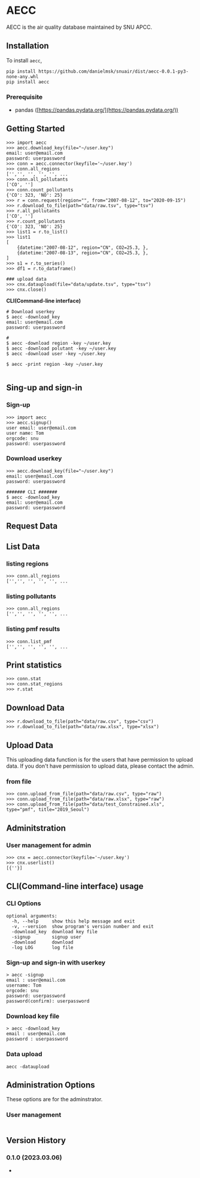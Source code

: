 # AECC

AECC is the air quality database maintained by SNU APCC.
<!--Read the full documentation at [https://aecc.readthedocs.io](https://aecc.readthedocs.io) -->

## Installation

To install `aecc`, 

```
pip install https://github.com/danielmsk/snuair/dist/aecc-0.0.1-py3-none-any.whl
pip install aecc
```

### Prerequisite
* pandas ([https://pandas.pydata.org/](https://pandas.pydata.org/))

## Getting Started
```
>>> import aecc
>>> aecc.download_key(file="~/user.key")
email: user@email.com
password: userpassword
>>> conn = aecc.connector(keyfile='~/user.key')
>>> conn.all_regions
['','', '', '', '', ...
>>> conn.all_pollutants
['CO', '']
>>> conn.count_pollutants
{'CO': 323, 'NO': 25}
>>> r = conn.request(region="", from="2007-08-12", to="2020-09-15")
>>> r.download_to_file(path="data/raw.tsv", type="tsv")
>>> r.all_pollutants
['CO', '']
>>> r.count_pollutants
{'CO': 323, 'NO': 25}
>>> list1 = r.to_list()
>>> list1
[ 
	{datetime:"2007-08-12", region="CN", CO2=25.3, },
	{datetime:"2007-08-13", region="CN", CO2=25.3, },
]
>>> s1 = r.to_series()
>>> df1 = r.to_dataframe()

### upload data
>>> cnx.dataupload(file="data/update.tsv", type="tsv")
>>> cnx.close()
```

**CLI(Command-line interface)** 

```
# Download userkey
$ aecc -download_key
email: user@email.com
password: userpassword

# 
$ aecc -download region -key ~/user.key
$ aecc -download polutant -key ~/user.key
$ aecc -download user -key ~/user.key

$ aecc -print region -key ~/user.key


```


## Sing-up and sign-in

### Sign-up
```
>>> import aecc
>>> aecc.signup()
user email: user@email.com
user name: Tom
orgcode: snu
password: userpassword
```

### Download userkey
```
>>> aecc.download_key(file="~/user.key")
email: user@email.com
password: userpassword

####### CLI #######
$ aecc -download_key
email: user@email.com
password: userpassword
```

## Request Data



## List Data


### listing regions

```
>>> conn.all_regions
['','', '', '', '', ...
```

### listing pollutants

```
>>> conn.all_regions
['','', '', '', '', ...
```

### listing pmf results

```
>>> conn.list_pmf
['','', '', '', '', ...
```


## Print statistics

```
>>> conn.stat
>>> conn.stat_regions
>>> r.stat
```


## Download Data

```
>>> r.download_to_file(path="data/raw.csv", type="csv")
>>> r.download_to_file(path="data/raw.xlsx", type="xlsx")
```


## Upload Data

This uploading data function is for the users that have permission to upload data. If you don't have permission to upload data, please contact the admin.  


### from file

```
>>> conn.upload_from_file(path="data/raw.csv", type="raw")
>>> conn.upload_from_file(path="data/raw.xlsx", type="raw")
>>> conn.upload_from_file(path="data/test_Constrained.xls", type="pmf", title="2019_Seoul")
```




## Adminitstration

### User management for admin
```
>>> cnx = aecc.connector(keyfile='~/user.key')
>>> cnx.userlist()
[{''}]
```



## CLI(Command-line interface) usage

### CLI Options

```
optional arguments:
  -h, --help     show this help message and exit
  -v, --version  show program's version number and exit
  -download_key  download key file
  -signup        signup user
  -download      download
  -log LOG       log file
```

### Sign-up and sign-in with userkey
```
> aecc -signup
email : user@email.com
username: Tom
orgcode: snu
password: userpassword
password(confirm): userpassword
```

### Download key file
```
> aecc -download_key
email : user@email.com
password : userpassword
```



### Data upload

```
aecc -dataupload 
```



## Administration Options
These options are for the adminstrator. 

### User management
```
```

### 


## Version History
### 0.1.0 (2023.03.06)
* 
